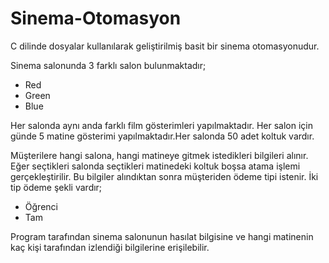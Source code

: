 # Sinema-Otomasyon

C dilinde dosyalar kullanılarak geliştirilmiş basit bir sinema otomasyonudur.

Sinema salonunda 3 farklı salon bulunmaktadır;

 * Red
 * Green
 * Blue

Her salonda aynı anda farklı film gösterimleri yapılmaktadır. Her salon için günde 5 matine gösterimi yapılmaktadır.Her salonda 50 adet koltuk vardır.

Müşterilere hangi salona, hangi matineye gitmek istedikleri bilgileri alınır. Eğer seçtikleri salonda seçtikleri matinedeki koltuk boşsa atama işlemi gerçekleştirilir. Bu bilgiler alındıktan sonra müşteriden ödeme tipi istenir. İki tip ödeme şekli vardır;

* Öğrenci
* Tam

Program tarafından sinema salonunun hasılat bilgisine ve hangi matinenin kaç kişi tarafından izlendiği bilgilerine erişilebilir.
